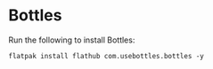 # Bottles

Run the following to install Bottles:

```
flatpak install flathub com.usebottles.bottles -y
```
